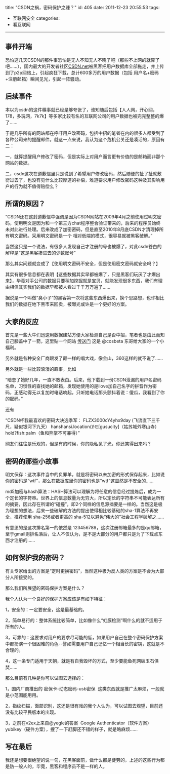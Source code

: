 title: "CSDN之祸，密码保护之踵？"
id: 405
date: 2011-12-23 20:55:53
tags: 
- 互联网安全
categories: 
- 看互联网
---

## 事件开端

恐怕这几天CSDN的那件事恐怕是无人不知无人不晓了吧（那些不上网的就算了吧……），国内最大的开发者社区[CSDN.net](http://csdn.net "csdn")被黑客把用户数据库全部拖走，并上传到了p2p网络上，引起疯狂下载，总计600多万的用户数据（包括 用户名+密码+注册邮箱）瞬间见光，引起一阵骚动。<!--more-->

## 后续事件

本以为csdn的这件糗事就已经是够夸张了，谁知随后包括【人人网，开心网，178，多玩网，7k7k】等多家比较有名的互联网公司的用户数据也被完完整整的爆了……

于是几乎所有的网站都在呼吁用户改密码，包括中招的笔者在内的很多人都受到了各种公司来的提醒邮件。就这一点来说，我认为这个危机公关还是凑活的，原因有二：

一，就算提醒用户修改了密码，但是实际上对用户而言更有价值的是邮箱而非那个网站的数据。

二，csdn这次在道歉信里只是说到了希望用户修改密码，然后随便的扯了扯就敷衍过去了，也没有见什么比较厚道的补偿，难道要求用户修改密码这种及其影响用户的行为就不值得赔偿么？

## 所谓的原因？

“CSDN还在这封道歉信中强调是因为CSDN网站在2009年4月之前使用过明文密码，使用明文是因为和一个第三方chat程序整合验证带来的，后来的程序员始终未对此进行处理。后来改成了加密密码，但是直至2010年8月底CSDN才清理掉所有明文密码。采用明文密码是一个 相对低端的模式，很容易就被黑客破解。”

当然这只是一个说法，有很多人发现自己才注册的号也被爆了，对此csdn苍白的解释是“这是黑客掺进去的少数账号”

那么其实问题就变成了【使用明文密码不安全，但是使用密文密码就安全吗？】

其实有很多信息都在表明【这些数据其实早都被爆了，只是黑客们玩厌了才爆出来】，毕竟对手公司的数据只要稍加挖掘就是宝贝，就能发现很多东西，我们有理由相信其实我们的数据早都被人看过千千万万遍了……

据说是一个叫做“臭小子”的黑客第一次将这些东西爆出来，换个思路想，也许相比我们的数据在地下黑市来回卖，被曝光或许是一个更好的方案。

## 大家的反应

首先是一些大牛们迅速用数据建站方便大家检测自己是否中招，笔者也是由此而知自己膝盖中了一箭，这里贴一个网站 [传送门](http://0bad.com/csdn.php "检测器") 这是 @cosbeta 东哥给大家的一个小福利。

另外就是各种安全厂商跟发了颠一样的唱大戏，像金山，360这样的就不说了……

另外就是一些比较浪漫的趣事，比如

“暗恋了她好几年，一直不敢表白。后来，他下载到一份CSDN泄漏的用户名密码名单，习惯性的查找她的邮箱，发现她使用的是ilove加自己名字的拼音作为密码，正感动得无以复加时电话响起，只听她电话那头颤抖着说：傻瓜，我看到了你的密码。”

还有

“CSDN杯我最喜欢的密码大决选季军： FLZX3000cY4yhx9day (飞流直下三千尺，疑似银河下九天） hanshansi.location()!∈[gusucity]（姑苏城外寒山寺） hold?fish:palm（鱼和熊掌不可兼得）”

网友们往往是乐观的，但是有的时候，你的隐私见了光，你还笑得出来吗？

## 密码的那些小故事

明文保存：这次事件当中的负罪羊，就是将密码以未加密的形式保存起来，比如说你的密码是“wtf”，那么在数据库里你的密码也是“wtf”这显然是不安全的……

md5加密与hash算法：HASH算法可以理解为将任意的信息经过提炼后，成为一个定长的字符串。世界上的信息数量为无穷大，所以定长的字符串不可能表达所有的摘要，因此存在所谓的“碰撞”，即2个同样的信息源摘要是一样的。当然这是极为理想的想法，后来一些破解的方法的提出使得相比较基础的sha-1算法不再安全，推荐使用 sha-256或者更高的 sha-512以避免“伟大的”社会工程学破解之……

有意思的是这次排名第一的依然是 123456789，这次注册邮箱最多的是qq邮箱，至于gmail则排名落后，让人不仅认为，是不是大部分的用户都只是为了下载点东西才注册的……

## 如何保护我的密码？

有关专家给出的方案是“定时更换密码”，当然这种极为反人类的方案是不会为大部分人所接受的。

那么我们所展望的密码保护方案是什么？

我个人认为一个良好的保护方案应该是有如下特征：

1，安全的：一定要安全，这是最基础的。

2，简单易行的：整体系统比较简单，比如像什么“虹膜检测”啊什么的就不适用于所有的人。

3，可靠的：这要求对用户的要求尽可能的低，如果用户自己在整个密码保护方案中都扮演一个很困难的角色--譬如需要用户自己记忆一个相当长的密钥，这就是不合理的。

4，这一条专门适用于天朝，就是有自我毁坏的方式，至少要能鱼死网破玉石俱焚……

那么目前有几种是你可以试图去选择的：

1，国内厂商推出的 密保卡-动态密码-usb密保  这类东西就是推广太麻烦，一般就是小范围能用用。

2，指纹扫描，面部识别，这还是很有戏的我个人认为，可以试图去观望，目前还没有比较平民版本的出现。

3，之前在v2ex上来自@yegle的答案  Google Authenticator（软件方案） yubikey（硬件方案），搜了一下赶脚还不错的样子，就是略麻烦……

## 写在最后

我还是想要很绝望的说一句，在黑客面前，做什么都是徒劳的，上述的这些行为都是防一般人的，毕竟，黑客和程序员不是一样的人。